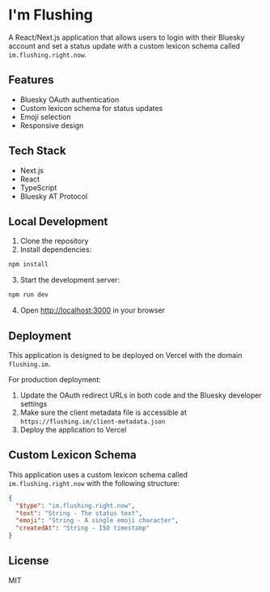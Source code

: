 # I'm Flushing

A React/Next.js application that allows users to login with their Bluesky account and set a status update with a custom lexicon schema called `im.flushing.right.now`.

## Features

- Bluesky OAuth authentication
- Custom lexicon schema for status updates
- Emoji selection
- Responsive design

## Tech Stack

- Next.js
- React
- TypeScript
- Bluesky AT Protocol

## Local Development

1. Clone the repository
2. Install dependencies:

```bash
npm install
```

3. Start the development server:

```bash
npm run dev
```

4. Open [http://localhost:3000](http://localhost:3000) in your browser

## Deployment

This application is designed to be deployed on Vercel with the domain `flushing.im`.

For production deployment:

1. Update the OAuth redirect URLs in both code and the Bluesky developer settings
2. Make sure the client metadata file is accessible at `https://flushing.im/client-metadata.json`
3. Deploy the application to Vercel

## Custom Lexicon Schema

This application uses a custom lexicon schema called `im.flushing.right.now` with the following structure:

```json
{
  "$type": "im.flushing.right.now",
  "text": "String - The status text",
  "emoji": "String - A single emoji character",
  "createdAt": "String - ISO timestamp"
}
```

## License

MIT
